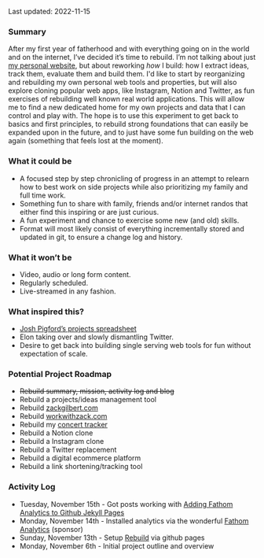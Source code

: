 Last updated: 2022-11-15

### Summary
After my first year of fatherhood and with everything going on in the world and on the internet, I’ve decided it’s time to rebuild. I’m not talking about just [my personal website](http://zackgilbert.com), but about reworking _how_ I build: how I extract ideas, track them, evaluate them and build them. I'd like to start by reorganizing and rebuilding my own personal web tools and properties, but will also explore cloning popular web apps, like Instagram, Notion and Twitter, as fun exercises of rebuilding well known real world applications. This will allow me to find a new dedicated home for my own projects and data that I can control and play with. The hope is to use this experiment to get back to basics and first principles, to rebuild strong foundations that can easily be expanded upon in the future, and to just have some fun building on the web again (something that feels lost at the moment).

### What it could be
* A focused step by step chronicling of progress in an attempt to relearn how to best work on side projects while also prioritizing my family and full time work.
* Something fun to share with family, friends and/or internet randos that either find this inspiring or are just curious.
* A fun experiment and chance to exercise some new (and old) skills.
* Format will most likely consist of everything incrementally stored and updated in git, to ensure a change log and history.

### What it won’t be
* Video, audio or long form content.
* Regularly scheduled.
* Live-streamed in any fashion.

### What inspired this?
* [Josh Pigford’s projects spreadsheet](https://twitter.com/shpigford/status/1033032915175858176?s=46&t=8UnaRcO0QWgP3l21v-zrBw)
* Elon taking over and slowly dismantling Twitter.
* Desire to get back into building single serving web tools for fun without expectation of scale.

### Potential Project Roadmap
* ~~Rebuild summary, mission, activity log and blog~~
* Rebuild a projects/ideas management tool
* Rebuild [zackgilbert.com](http://zackgilbert.com)
* Rebuild [workwithzack.com](http://workwithzack.com)
* Rebuild my [concert tracker](http://zackgilbert.com/concerts)
* Rebuild a Notion clone
* Rebuild a Instagram clone
* Rebuild a Twitter replacement
* Rebuild a digital ecommerce platform
* Rebuild a link shortening/tracking tool

### Activity Log
* Tuesday, November 15th - Got posts working with [Adding Fathom Analytics to Github Jekyll Pages](https://rebuild.zackgilbert.com/2022/11/15/adding-fathom-analytics-to-github-jekyll-pages)
* Monday, November 14th - Installed analytics via the wonderful [Fathom Analytics](https://usefathom.com/ref/DNQLHG) (sponsor)
* Sunday, November 13th - Setup [Rebuild](https://rebuild.zackgilbert.com) via github pages
* Monday, November 6th - Initial project outline and overview
